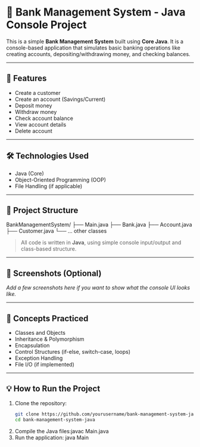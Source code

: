 # 🏦 Bank Management System - Java Console Project

This is a simple **Bank Management System** built using **Core Java**. It is a console-based application that simulates basic banking operations like creating accounts, depositing/withdrawing money, and checking balances.

---

## 🚀 Features

- Create a customer
- Create an account (Savings/Current)
- Deposit money
- Withdraw money
- Check account balance
- View account details
- Delete account

---

## 🛠️ Technologies Used

- Java (Core)
- Object-Oriented Programming (OOP)
- File Handling (if applicable)

---

## 📂 Project Structure

BankManagementSystem/ ├── Main.java ├── Bank.java ├── Account.java ├── Customer.java └── ... other classes

> All code is written in **Java**, using simple console input/output and class-based structure.

---

## 📸 Screenshots (Optional)

_Add a few screenshots here if you want to show what the console UI looks like._

---

## 🧠 Concepts Practiced

- Classes and Objects
- Inheritance & Polymorphism
- Encapsulation
- Control Structures (if-else, switch-case, loops)
- Exception Handling
- File I/O (if implemented)

---

## 💡 How to Run the Project

1. Clone the repository:
   ```bash
   git clone https://github.com/yourusername/bank-management-system-java.git
   cd bank-management-system-java
2. Compile the Java files:javac Main.java
3. Run the application: java Main
